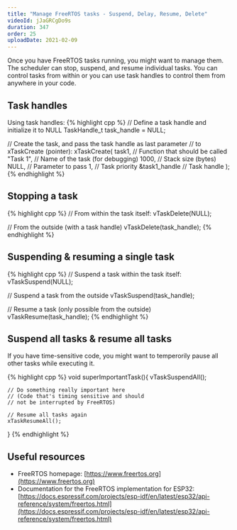 ```yaml
---
title: "Manage FreeRTOS tasks - Suspend, Delay, Resume, Delete"
videoId: jJaGRCgDo9s
duration: 347
order: 25
uploadDate: 2021-02-09
---
```


Once you have FreeRTOS tasks running, you might want to manage them. The scheduler can stop, suspend, and resume individual tasks. You can control tasks from within or you can use task handles to control them from anywhere in your code.

## Task handles

Using task handles:
{% highlight cpp %}
// Define a task handle and initialize it to NULL
TaskHandle_t task_handle = NULL;

// Create the task, and pass the task handle as last parameter
// to xTaskCreate (pointer):
xTaskCreate(
    task1,         // Function that should be called
    "Task 1",      // Name of the task (for debugging)
    1000,          // Stack size (bytes)
    NULL,          // Parameter to pass
    1,             // Task priority
    &task1_handle  // Task handle
);
{% endhighlight %}

## Stopping a task

{% highlight cpp %}
// From within the task itself:
vTaskDelete(NULL);

// From the outside (with a task handle)
vTaskDelete(task_handle);
{% endhighlight %}

## Suspending & resuming a single task

{% highlight cpp %}
// Suspend a task within the task itself:
vTaskSuspend(NULL);

// Suspend a task from the outside
vTaskSuspend(task_handle);

// Resume a task (only possible from the outside)
vTaskResume(task_handle);
{% endhighlight %}

## Suspend all tasks & resume all tasks
If you have time-sensitive code, you might want to temperorily pause all other tasks while executing it.

{% highlight cpp %}
void superImportantTask(){
    vTaskSuspendAll();

    // Do something really important here
    // (Code that's timing sensitive and should
    // not be interrupted by FreeRTOS)

    // Resume all tasks again
    xTaskResumeAll();
}
{% endhighlight %}

## Useful resources

* FreeRTOS homepage: [https://www.freertos.org](https://www.freertos.org)
* Documentation for the FreeRTOS implementation for ESP32: [https://docs.espressif.com/projects/esp-idf/en/latest/esp32/api-reference/system/freertos.html](https://docs.espressif.com/projects/esp-idf/en/latest/esp32/api-reference/system/freertos.html)

